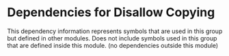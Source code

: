 
# Dependencies for Disallow Copying
This dependency information represents symbols that are used in this group but defined in other modules.  Does not include symbols used in this group that are defined inside this module.
(no dependencies outside this module)

